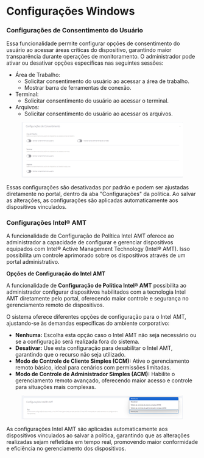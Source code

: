 # Configurações Windows

### Configurações de Consentimento do Usuário

Essa funcionalidade permite configurar opções de consentimento do usuário ao acessar áreas críticas do dispositivo, garantindo maior transparência durante operações de monitoramento. O administrador pode ativar ou desativar opções específicas nas seguintes sessões:

* Área de Trabalho:
  * Solicitar consentimento do usuário ao acessar a área de trabalho.
  * Mostrar barra de ferramentas de conexão.
* Terminal:
  * Solicitar consentimento do usuário ao acessar o terminal.
* Arquivos:
  * Solicitar consentimento do usuário ao acessar os arquivos.

<figure><img src="../../../../../../.gitbook/assets/image (332).png" alt=""><figcaption></figcaption></figure>

Essas configurações são desativadas por padrão e podem ser ajustadas diretamente no portal, dentro da aba "Configurações" da política. Ao salvar as alterações, as configurações são aplicadas automaticamente aos dispositivos vinculados.

### **Configurações Intel® AMT**

A funcionalidade de Configuração de Política Intel AMT oferece ao administrador a capacidade de configurar e gerenciar dispositivos equipados com Intel® Active Management Technology (Intel® AMT). Isso possibilita um controle aprimorado sobre os dispositivos através de um portal administrativo.

**Opções de Configuração do Intel AMT**

A funcionalidade de **Configuração de Política Intel® AMT** possibilita ao administrador configurar dispositivos habilitados com a tecnologia Intel AMT diretamente pelo portal, oferecendo maior controle e segurança no gerenciamento remoto de dispositivos.

O sistema oferece diferentes opções de configuração para o Intel AMT, ajustando-se às demandas específicas do ambiente corporativo:

* **Nenhuma:** Escolha esta opção caso o Intel AMT não seja necessário ou se a configuração será realizada fora do sistema.
* **Desativar:** Use esta configuração para desabilitar o Intel AMT, garantindo que o recurso não seja utilizado.
* **Modo de Controle de Cliente Simples (CCM):** Ative o gerenciamento remoto básico, ideal para cenários com permissões limitadas.
* **Modo de Controle de Administrador Simples (ACM):** Habilite o gerenciamento remoto avançado, oferecendo maior acesso e controle para situações mais complexas.

<figure><img src="../../../../../../.gitbook/assets/image (333).png" alt=""><figcaption></figcaption></figure>

As configurações Intel AMT são aplicadas automaticamente aos dispositivos vinculados ao salvar a política, garantindo que as alterações realizadas sejam refletidas em tempo real, promovendo maior conformidade e eficiência no gerenciamento dos dispositivos.
